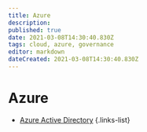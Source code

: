 ```yaml
---
title: Azure
description: 
published: true
date: 2021-03-08T14:30:40.830Z
tags: cloud, azure, governance
editor: markdown
dateCreated: 2021-03-08T14:30:40.830Z
---
```


# Azure

- [Azure Active Directory](/training/azure/azure_active_directory)
{.links-list}